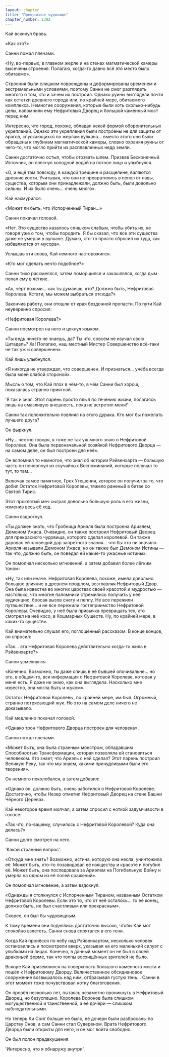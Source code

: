 ```yaml
---
layout: chapter
title: "Прекрасное чудовище"
chapter_number: 2302
---
```




Кай вскинул бровь.

«Как это?»

Санни пожал плечами.

«Ну, во-первых, в главном жерле и на стенах магматической камеры высечены строения. Полагаю, когда-то давно всё это место было обитаемо».

Строения были слишком повреждены и деформированы временем и экстремальными условиями, поэтому Санни не смог разглядеть многого о том, кто и зачем их построил. Однако руины выглядели почти как остатки древнего города или, по крайней мере, обитаемого комплекса. Немногие сооружения, которые были хоть сколько-нибудь целы, напомнили ему Нефритовый Дворец и большой каменный мост перед ним.

Интересно, что город, похоже, обладал некой формой оборонительных укреплений. Однако эти укрепления были построены не для защиты от врагов, спускающихся по жерлам вулкана... вместо этого они были обращены к глубинам магматической камеры, словно охраняя руины от чего-то, что могло прийти из расплавленных недр земли.

Санни достаточно остыл, чтобы отозвать шлем. Призвав Бесконечный Источник, он плеснул холодной водой на потное лицо и улыбнулся.

«О, и ещё там повсюду, в каждой трещине и расщелине, валяются древние кости. Учитывая, что они не превратились в пепел от лавы, существа, которым они принадлежали, должно быть, были довольно сильны. И их было очень... очень много».

Кай нахмурился.

«Может ли быть, что Испорченный Тиран...»

Санни покачал головой.

«Нет. Это существо казалось слишком слабым, чтобы убить их, не говоря уже о том, чтобы породить. Я бы сказал, что все эти существа даже не умерли в вулкане. Думаю, кто-то просто сбросил их туда, как избавляются от мусора».

Услышав эти слова, Кай немного насторожился.

«Кто мог сделать нечто подобное?»

Санни тихо рассмеялся, затем поморщился и закашлялся, когда дым попал ему в лёгкие.

«Ах, чёрт возьми... как ты думаешь, кто? Должно быть, Нефритовая Королева. Кстати, мы можем выбраться отсюда?»

Закончив работу, они отошли от края бездонной пропасти. По пути Кай неуверенно спросил:

«Нефритовая Королева?»

Санни посмотрел на него и цокнул языком.

«Ты ведь ничего не знаешь, да? Ты что, совсем не изучал свою Цитадель? Ха! Полагаю, наш местный Мистер Совершенство всё-таки не так уж и совершенен».

Кай лишь улыбнулся.

«Я никогда не утверждал, что совершенен. И признаться... учёба всегда была моей слабой стороной».

Мысль о том, что Кай плох в чём-то, в чём Санни был хорош, показалась странно приятной.

'Я так и знал. Этот парень просто плыл по течению жизни, полагаясь лишь на смазливую внешность, пока не встретил меня!'

Санни так положительно повлиял на этого дурака. Кто мог бы пожелать лучшего друга?

Он фыркнул.

«Ну... честно говоря, я тоже не так уж много знаю о Нефритовой Королеве. Она была первоначальной хозяйкой Нефритового Дворца — на самом деле, он был построен для неё».

Он вспомнил то немногое, что знал об истории Рэйвенхарта — большую часть он почерпнул из случайных Воспоминаний, которые получал то тут, то там...

Включая самое памятное, Грех Утешения, которое он получил за то, что добил Остаток Нефритовой Королевы, тяжело раненый в битве со Святой Тирис.

Этот проклятый меч сыграл довольно большую роль в его жизни, изменив весь её ход.

Санни вздрогнул.

«Ты должен знать, что Гробница Ариэля была построена Ариэлем, Демоном Ужаса. Очевидно, он также построил Нефритовый Дворец для прекрасного чудовища, которого сделал королевой. Он также даровал ей зловещий дар запретного знания... что бы это ни значило. Ариэля называли Демоном Ужаса, но он также был Демоном Истины — так что, должно быть, он поведал ей какие-то ужасные истины».

Он помолчал несколько мгновений, а затем добавил более лёгким тоном:

«Ну, так или иначе. Нефритовая Королева, похоже, имела довольно большое влияние в древнем прошлом, возглавляя Нефритовый Двор. Она была известна во многих царствах своей красотой и мудростью — настолько, что многие паломники стремились получить у неё аудиенцию, бросая вызов снегу и пеплу. Не все пережили путешествие... и не все пережили гостеприимство Нефритовой Королевы. Очевидно, у неё была привычка превращать тех, кто смотрел на неё косо, в Кошмарных Существ. Ну, по крайней мере, в каких-то существ».

Кай внимательно слушал его, поглощённый рассказом. В конце концов, он спросил:

«Так... эта Нефритовая Королева действительно когда-то жила в Рэйвенхарте?»

Санни усмехнулся.

«Конечно. Возможно, ты даже спишь в её бывшей опочивальне... но это, в общем-то, вся информация о Нефритовой Королеве, которая у меня есть. Я даже не знаю, как она выглядела. Насколько мне известно, она могла быть и жуком».

Остаток Нефритовой Королевы, по крайней мере, им был. Огромный, странно потрясающий жук. Но это на самом деле ничего не доказывало.

Кай медленно покачал головой.

«Однако трон Нефритового Дворца построен для человека».

Санни пожал плечами.

«Может быть, она была странным монстром, обладавшим Способностью Трансформации, которая позволяла ей становиться человеком. Кто знает, что Ариэль с ней сделал? Этот парень построил Великую Реку, так что мы знаем, какими причудливыми были его творения».

Он немного поколебался, а затем добавил:

«Однако он, должно быть, очень заботился о Нефритовой Королеве. Достаточно, чтобы Незер отметил Нефритовый Дворец на стене Башни Чёрного Дерева».

Кай некоторое время молчал, а затем спросил с ноткой задумчивости в голосе:

«Так что, по-вашему, случилось с Нефритовой Королевой? Куда она делась?»

Санни долго смотрел на него.

'Какой странный вопрос'.

«Откуда мне знать? Возможно, истина, которую она несла, уничтожила её. Может быть, кто-то позавидовал её изяществу и красоте и погубил её. Может быть, она последовала за Ариэлем на Погибельную Войну и умерла на одном из её полей сражений».

Он помолчал мгновение, а затем вздохнул.

«Однажды я столкнулся с Испорченным Тираном, названным Остатком Нефритовой Королевы. Если это то, что от неё осталось... то её конец, должно быть, не был счастливым или прекрасным».

Скорее, он был бы чудовищным.

К тому времени они поднялись достаточно высоко, чтобы Кай мог спокойно взлететь. Санни снова спрятался в его тени.

Когда Кай пронёсся по небу над Рэйвенхартом, несколько человек остановились и посмотрели вверх, указывая на его маленький силуэт с улыбками на лицах. Конечно, в данный момент он не был в своей драконьей форме, так что толпы восхищённых зрителей не было.

Вскоре Кай приземлился на поверхность большого каменного моста и пошёл к Нефритовому Дворцу. Величественное обсидиановое сооружение возвышалось над ним, отбрасывая густую тень... Санни в этот момент тоже почувствовал нотку благоговения.

Он провёл несколько лет, пытаясь незаметно проникнуть в Нефритовый Дворец, но безуспешно. Королева Воронов была слишком могущественной и таинственной, а её дочери — слишком наблюдательными.

Но теперь Ки Сонг больше не было, её дочери были разбросаны по Царству Снов, а сам Санни стал Сувереном. Врата Нефритового Дворца были открыты для него, и он мог войти свободно.

Он был полон предвкушения.

'Интересно, что я обнаружу внутри'.

